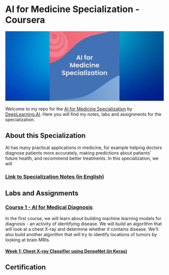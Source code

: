 # AI for Medicine Specialization - Coursera
![banner](./images/banner.png "specialization banner")

Welcome to my repo for the [AI for Medicine Specialization](https://www.coursera.org/specializations/ai-for-medicine) by [DeepLearning.AI](https://www.deeplearning.ai/). Here you will find my notes, labs and assignments for the specialization. 

## About this Specialization
AI has many practical applications in medicine, for example helping doctors diagnose patients more accurately, making predictions about patients’ future health, and recommend better treatments. In this specialization, we will 

### [Link to Specialization Notes (in English)](https://khoaguin.notion.site/AI-for-Medicine-Specialization-Coursera-DeepLearning-AI-23e9be75fc8d420e9289d5482774a3af)

## Labs and Assignments
### [Course 1 - AI for Medical Diagnosis](./ai-for-medical-diagnosis/)
In the first course, we will learn about building machine learning models for diagnosis - an activity of identifying disease. We will build an algorithm that will look at a chest X-ray and determine whether it contains disease. We'll also build another algorithm that will try to identify locations of tumors by looking at brain MRIs.
#### [Week 1: Chest X-ray Classifier using DenseNet (in Keras)](./ai-for-medical-diagnosis/week1-disease-detection/)



## Certification
